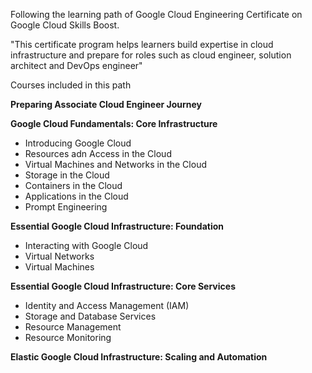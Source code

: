 Following the learning path of Google Cloud Engineering Certificate on Google Cloud Skills Boost.

"This certificate program helps learners build expertise in cloud infrastructure and prepare for roles such as cloud engineer, solution architect and DevOps engineer"

Courses included in this path

**Preparing Associate Cloud Engineer Journey**

**Google Cloud Fundamentals: Core Infrastructure**

* Introducing Google Cloud
* Resources adn Access in the Cloud
* Virtual Machines and Networks in the Cloud
* Storage in the Cloud
* Containers in the Cloud
* Applications in the Cloud
* Prompt Engineering

**Essential Google Cloud Infrastructure: Foundation**

* Interacting with Google Cloud
* Virtual Networks
* Virtual Machines

**Essential Google Cloud Infrastructure: Core Services**

* Identity and Access Management (IAM)
* Storage and Database Services
* Resource Management
* Resource Monitoring

**Elastic Google Cloud Infrastructure: Scaling and Automation**